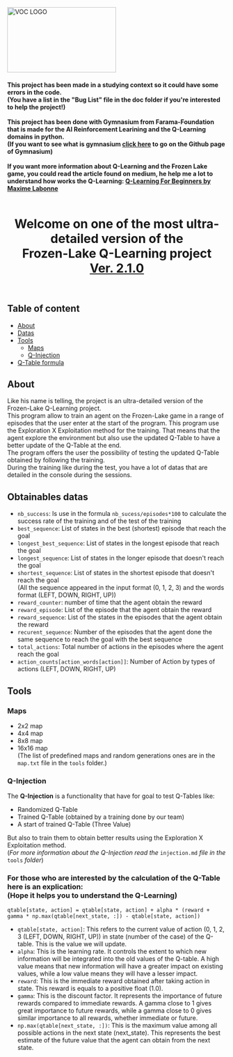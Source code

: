 <img src="https://dev.tuny.fr/img/Sans%20titre%20114_20231127093151.png" alt="VOC LOGO" width="250" height="150">

<h4>This project has been made in a studying context so it could have some errors in the code.
<br>(You have a list in the "Bug List" file in the doc folder if you're interested to help the project!)</br>
<br>This project has been done with Gymnasium from Farama-Foundation that is made for the AI Reinforcement Learining and the Q-Learning domains in python.
<br>(If you want to see what is gymnasium <a href="https://github.com/Farama-Foundation/Gymnasium">click here</a> to go on the Github page of Gymnasium)</br>
<br>If you want more information about Q-Learning and the Frozen Lake game, you could read the article found on medium, he help me a lot to understand how works the Q-Learning: <a href="https://medium.com/towards-data-science/q-learning-for-beginners-2837b777741">Q-Learning For Beginners by Maxime Labonne</a></br>
</br></h4>


<h1 align="center"> Welcome on one of the most ultra-detailed version of the
  <br>Frozen-Lake Q-Learning project
<br><a href="https://github.com/VOCdevShy/Q-Learning_Frozen_Lake/blob/main/Doc/Patch%20Note.md#version-210-medium-update-date-14042024-at-1520-pm-cetutc1">Ver. 2.1.0</a></br>
</br></h1>

## Table of content
- [About][1]
- [Datas][2]
- [Tools][3]
  - [Maps][5]
  - [Q-Injection][6]
- [Q-Table formula][4]

[1]: https://github.com/VOCdevShy/Q-Learning_Frozen_Lake?tab=readme-ov-file#about-the-program "About"
[2]: https://github.com/VOCdevShy/Q-Learning_Frozen_Lake?tab=readme-ov-file#datas-you-could-obtain "Datas"
[3]: https://github.com/VOCdevShy/Q-Learning_Frozen_Lake?tab=readme-ov-file#tools "Tools"
[4]: https://github.com/VOCdevShy/Q-Learning_Frozen_Lake?tab=readme-ov-file#for-those-who-are-interested-by-the-calculation-of-the-q-table-here-is-an-explication--hope-it-helps-you-to-understand-the-q-learning "formula"
[5]: https://github.com/VOCdevShy/Q-Learning_Frozen_Lake?tab=readme-ov-file#maps "maps"
[6]: https://github.com/VOCdevShy/Q-Learning_Frozen_Lake/blob/main/README.md#q-injection "Q-Injection"
  
## About
Like his name is telling, the project is an ultra-detailed version of the Frozen-Lake Q-Learning project.
<br>This program allow to train an agent on the Frozen-Lake game in a range of episodes that the user enter at the start of the program. This program use the Exploration X Exploitation method for the training. That means that the agent explore the environment but also use the updated Q-Table to have a better update of the Q-Table at the end.
<br>The program offers the user the possibility of testing the updated Q-Table obtained by following the training.</br> 
During the training like during the test, you have a lot of datas that are detailed in the console during the sessions.</br>

## Obtainables datas
  - `nb_success`: Is use in the formula `nb_sucess/episodes*100` to calculate the success rate of the training and of the test of the training
  - `best_sequence`: List of states in the best (shortest) episode that reach the goal
  - `longest_best_sequence`: List of states in the longest episode that reach the goal
  - `longest_sequence`: List of states in the longer episode that doesn't reach the goal
  - `shortest_sequence`: List of states in the shortest episode that doesn't reach the goal
    <br>(All the sequence appeared in the input format (0, 1, 2, 3) and the words format (LEFT, DOWN, RIGHT, UP))</br>
  - `reward_counter`: number of time that the agent obtain the reward
  - `reward_episode`: List of the episode that the agent obtain the reward
  - `reward_sequence`: List of the states in the episodes that the agent obtain the reward
  - `recurent_sequence`: Number of the episodes that the agent done the same sequence to reach the goal with the best sequence
  - `total_actions`: Total number of actions in the episodes where the agent reach the goal
  - `action_counts[action_words[action]]`: Number of Action by types of actions (LEFT, DOWN, RIGHT, UP)

## Tools
### Maps
  - 2x2 map
  - 4x4 map
  - 8x8 map
  - 16x16 map
<br>(The list of predefined maps and random generations ones are in the `map.txt` file in the `tools` folder.)</br>

### Q-Injection
The **Q-Injection** is a functionality that have for goal to test Q-Tables like:
  - Randomized Q-Table
  - Trained Q-Table (obtained by a training done by our team)
  - A start of trained Q-Table (Three Value)
    
But also to train them to obtain better results using the Exploration X Exploitation method.
<br> (_For more information about the Q-Injection read the_ `injection.md` _file in the_ `tools` _folder_)


<h3>For those who are interested by the calculation of the Q-Table here is an explication:
  <br>(Hope it helps you to understand the Q-Learning)</br></h3>

```
qtable[state, action] = qtable[state, action] + alpha * (reward + gamma * np.max(qtable[next_state, :]) - qtable[state, action])
```

- `qtable[state, action]`: This refers to the current value of action (0, 1, 2, 3 (LEFT, DOWN, RIGHT, UP)) in state (number of the case) of the Q-table. This is the value we will update.
- `alpha`: This is the learning rate. It controls the extent to which new information will be integrated into the old values of the Q-table. A high value means that new information will have a greater impact on existing values, while a low value means they will have a lesser impact.
- `reward`: This is the immediate reward obtained after taking action in state. This reward is equals to a positive float (1.0).
- `gamma`: This is the discount factor. It represents the importance of future rewards compared to immediate rewards. A gamma close to 1 gives great importance to future rewards, while a gamma close to 0 gives similar importance to all rewards, whether immediate or future.
- `np.max(qtable[next_state, :])`: This is the maximum value among all possible actions in the next state (next_state). This represents the best estimate of the future value that the agent can obtain from the next state.
